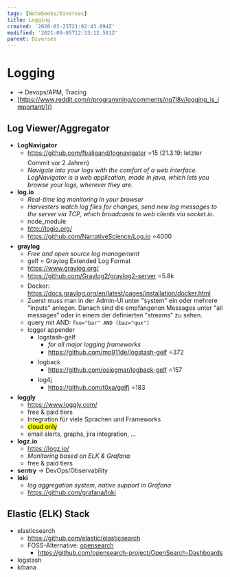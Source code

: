 ```yaml
---
tags: [Notebooks/Diverses]
title: Logging
created: '2020-03-23T21:02:43.094Z'
modified: '2021-09-05T12:33:12.581Z'
parent: Diverses
---
```


# Logging
- → Devops/APM, Tracing
- [https://www.reddit.com/r/programming/comments/nq7l8v/logging_is_important/]()

## Log Viewer/Aggregator
- **LogNavigator**
  - https://github.com/fbaligand/lognavigator ⭐15 (21.3.19: letzter Commit vor 2 Jahren)
  - *Navigate into your logs with the comfort of a web interface. LogNavigator is a web application, made in java, which lets you browse your logs, wherever they are.*
- **log.io**
  - *Real-time log monitoring in your browser*
  - *Harvesters watch log files for changes, send new log messages to the server via TCP, which broadcasts to web clients via socket.io.*
  - node_module
  - http://logio.org/
  - https://github.com/NarrativeScience/Log.io ⭐4000
- **graylog**
  - *Free and open source log management*
  - gelf = Graylog Extended Log Format
  - https://www.graylog.org/
  - https://github.com/Graylog2/graylog2-server ⭐5.8k
  - Docker: https://docs.graylog.org/en/latest/pages/installation/docker.html
  - Zuerst muss man in der Admin-UI unter "system" ein oder mehrere "inputs" anlegen. Danach sind die empfangenen Messages unter "all messages" oder in einem der definierten "streams" zu sehen.
  - query mit AND: `foo="bar" AND (baz="qux")`
  - logger appender
    - logstash-gelf
      - *for all major logging frameworks*
      - https://github.com/mp911de/logstash-gelf ⭐372
    - logback
      - https://github.com/osiegmar/logback-gelf ⭐157
    - log4j
      - https://github.com/t0xa/gelfj ⭐183
- **loggly**
  - https://www.loggly.com/
  - free & paid tiers
  - Integration für viele Sprachen und Frameworks
  - <mark>cloud only</mark>
  - email alerts, graphs, jira integration, ...
- **logz.io**
  - https://logz.io/
  - *Monitoring based on ELK & Grafana*
  - free & paid tiers
- **sentry** → DevOps/Observability
- **loki**
  - *log aggregation system, native support in Grafana*
  - https://github.com/grafana/loki


## Elastic (ELK) Stack
- elasticsearch
  - https://github.com/elastic/elasticsearch
  - FOSS-Alternative: [opensearch](https://github.com/opensearch-project/OpenSearch)
    - https://github.com/opensearch-project/OpenSearch-Dashboards
- logstash
- kibana
